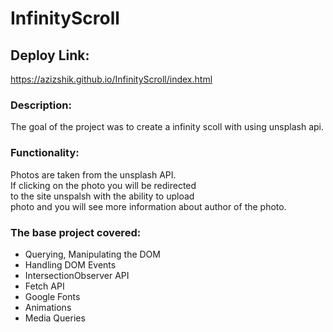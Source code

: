 # InfinityScroll

## Deploy Link:

https://azizshik.github.io/InfinityScroll/index.html </br>

### Description:

The goal of the project was to create a infinity scoll with using unsplash api.

### Functionality:

Photos are taken from the unsplash API. </br>
If clicking on the photo you will be redirected </br>
to the site unspalsh with the ability to upload </br>
photo and you will see more information about author of the photo.

### The base project covered:

- Querying, Manipulating the DOM
- Handling DOM Events
- IntersectionObserver API
- Fetch API
- Google Fonts
- Animations
- Media Queries
